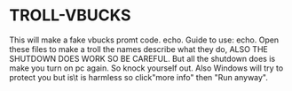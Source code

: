 # TROLL-VBUCKS
This will make a fake vbucks promt code.
echo.
Guide to use:
echo.
Open these files to make a troll the names describe what they do, ALSO THE SHUTDOWN DOES WORK SO BE CAREFUL. But all the shutdown does is make you turn on pc again. So knock yourself out.
Also Windows will try to protect you but is\t is harmless so click"more info" then "Run anyway".

